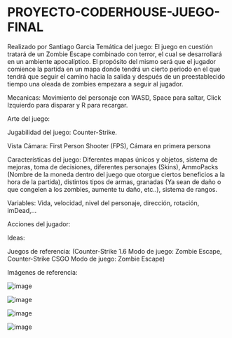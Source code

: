 # PROYECTO-CODERHOUSE-JUEGO-FINAL
Realizado por Santiago Garcia
Temática del juego: El juego en cuestión tratará de un Zombie Escape combinado con terror, el cual se desarrollará en un ambiente apocalíptico. El propósito del mismo será que el jugador comience la partida en un mapa donde tendrá un cierto periodo en el que tendrá que seguir el camino hacia la salida y después de un preestablecido tiempo una oleada de zombies empezara a seguir al jugador.

Mecanicas: Movimiento del personaje con WASD, Space para saltar, Click Izquierdo para disparar y R para recargar.

Arte del juego:

Jugabilidad del juego: Counter-Strike.

Vista Cámara: First Person Shooter (FPS), Cámara en primera persona

Características del juego: Diferentes mapas únicos y objetos, sistema de mejoras, toma de decisiones, diferentes personajes (Skins), AmmoPacks (Nombre de la moneda dentro del juego que otorgue ciertos beneficios a la hora de la partida), distintos tipos de armas, granadas (Ya sean de daño o que congelen a los zombies, aumente tu daño, etc..), sistema de rangos.

Variables: Vida, velocidad, nivel del personaje, dirección, rotación, imDead,...

Acciones del jugador:

Ideas:

Juegos de referencia: (Counter-Strike 1.6 Modo de juego: Zombie Escape, Counter-Strike CSGO Modo de juego: Zombie Escape)

Imágenes de referencia:

![image](https://user-images.githubusercontent.com/108006771/200960041-6fbe860c-ad28-4df3-8468-4aa50166ca54.png)

![image](https://user-images.githubusercontent.com/108006771/200960068-e9b7e1dc-5e13-4856-b87c-32b381189527.png)

![image](https://user-images.githubusercontent.com/108006771/200960093-b2dec4a1-c6f7-4dbf-abd9-4ddca6e52589.png)

![image](https://user-images.githubusercontent.com/108006771/200960105-931bd0f5-c916-48a1-9803-bb4e66c83d8a.png)




